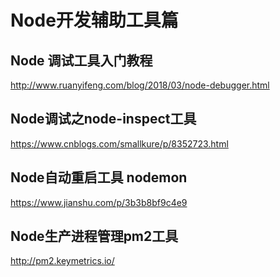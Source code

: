 <!--
 * @Description: Node开发辅助工具篇
 * @Author: icony/精武陈真
 * @Date: 2019-09-27 11:17:39
 * @LastEditTime: 2019-09-27 11:29:48
 * @LastEditors: icony/精武陈真
 -->
# Node开发辅助工具篇

## Node 调试工具入门教程
http://www.ruanyifeng.com/blog/2018/03/node-debugger.html

## Node调试之node-inspect工具
https://www.cnblogs.com/smallkure/p/8352723.html

## Node自动重启工具 nodemon
https://www.jianshu.com/p/3b3b8bf9c4e9

## Node生产进程管理pm2工具
http://pm2.keymetrics.io/
